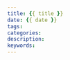 ```yaml
---
title: {{ title }}
date: {{ date }}
tags:
categories:
description: 
keywords: 
---
```


<!-- more -->
